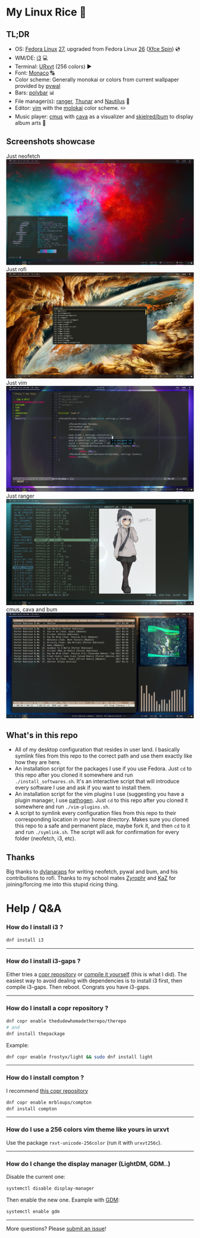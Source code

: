 # My Linux Rice :rice_ball:

## TL;DR
- OS: [Fedora Linux](https://getfedora.org/) [27](https://fedoramagazine.org/announcing-fedora-27/), upgraded from Fedora Linux [26](https://fedoramagazine.org/fedora-26-is-here/) ([Xfce Spin](https://spins.fedoraproject.org/en/xfce/)) :cd:
- WM/DE: [i3](https://i3wm.org/) :computer:
- Terminal: [URxvt](http://software.schmorp.de/pkg/rxvt-unicode.html) (256 colors) :arrow_forward:
- Font: [Monaco](https://github.com/todylu/monaco.ttf) :capital_abcd:
- Color scheme: Generally monokai or colors from current wallpaper provided by [pywal](https://github.com/dylanaraps/pywal)
- Bars: [polybar](https://github.com/jaagr/polybar) :bar_chart:
- File manager(s): [ranger](https://ranger.github.io/), [Thunar](https://docs.xfce.org/xfce/thunar/start) and [Nautilus](https://wiki.gnome.org/action/show/Apps/Files?action=show&redirect=Apps%2FNautilus) :file_folder:
- Editor: [vim](http://www.vim.org/) with the [molokai](https://github.com/tomasr/molokai) color scheme. :pencil2:
- Music player: [cmus](https://cmus.github.io/) with [cava](http://karlstav.github.io/cava/) as a visualizer and [skielred/bum](https://github.com/skielred/bum) to display album arts :musical_note:

## Screenshots showcase
Just neofetch
![just neofetch](.gh/just-neofetch.png)
Just rofi
![just rofi](.gh/just-rofi.png)
Just vim
![just vim](.gh/just-vim.png)
Just ranger
![just ranger](.gh/just-ranger.png)
cmus, cava and bum
![cmus, cava and bum](.gh/cmus-cava-and-bum.png)

## What's in this repo
- All of my desktop configuration that resides in user land. I basically symlink files from this repo to the correct path and use them exactly like how they are here.
- An installation script for the packages I use if you use Fedora. Just `cd` to this repo after you cloned it somewhere and run `./install_softwares.sh`. It's an interactive script that will introduce every software I use and ask if you want to install them.
- An installation script for the vim plugins I use (suggesting you have a plugin manager, I use [pathogen](https://github.com/tpope/vim-pathogen). Just `cd` to this repo after you cloned it somewhere and run `./vim-plugins.sh`.
- A script to symlink every configuration files from this repo to their corresponding location in your home directory. Makes sure you cloned this repo to a safe and permanent place, maybe fork it, and then `cd` to it and run `./symlink.sh`. The script will ask for confirmation for every folder (neofetch, i3, etc).

## Thanks
Big thanks to [dylanaraps](https://github.com/dylanaraps) for writing neofetch, pywal and bum, and his contributions to rofi.
Thanks to my school mates [Zyrophr](https://github.com/Zyrophr) and [KaZ](https://github.com/Di-KaZ) for joining/forcing me into this stupid ricing thing.

# Help / Q&A
### How do I install i3 ?
```bash
dnf install i3
```

---
### How do I install i3-gaps ?
Either tries a [copr repository](https://copr.fedorainfracloud.org/coprs/fulltext/?fulltext=i3-gaps) or [compile it yourself](https://github.com/Airblader/i3) (this is what I did). The easiest way to avoid dealing with dependencies is to install i3 first, then compile i3-gaps. Then reboot. Congrats you have i3-gaps.

---
### How do I install a copr repository ?
```bash
dnf copr enable thedudewhomadetherepo/therepo
# and
dnf install thepackage
```
Example:
```bash
dnf copr enable frostyx/light && sudo dnf install light
```

---
### How do I install compton ?
I recommend [this copr repository](https://copr.fedorainfracloud.org/coprs/mrbloups/compton/)
```bash
dnf copr enable mrbloups/compton
dnf install compton
```

---
### How do I use a 256 colors vim theme like yours in urxvt
Use the package `rxvt-unicode-256color` (run it with `urxvt256c`).

---
### How do I change the display manager (LightDM, GDM..)
Disable the current one:
```bash
systemctl disable display-manager
```
Then enable the new one. Example with [GDM](https://wiki.gnome.org/Projects/GDM):
```bash
systemctl enable gdm
```

---
More questions? Please [submit an issue](https://github.com/skielred/Dotfiles/issues/new)!
